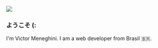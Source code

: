 ![](https://github.com/VictorMeneghini/VictorMeneghini/blob/master/images/background.gif)

### ようこそ (:

I'm Victor Meneghini. I am a web developer from Brasil  🇧🇷.



<!--
**VictorMeneghini/VictorMeneghini** is a ✨ _special_ ✨ repository because its `README.md` (this file) appears on your GitHub profile.

Here are some ideas to get you started:

- 🔭 I’m currently working on ...
- 🌱 I’m currently learning ...
- 👯 I’m looking to collaborate on ...
- 🤔 I’m looking for help with ...
- 💬 Ask me about ...
- 📫 How to reach me: ...
- 😄 Pronouns: ...
- ⚡ Fun fact: ...
-->
